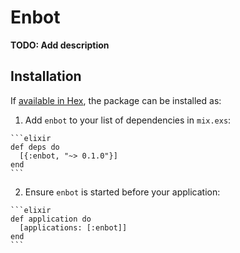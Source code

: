 # Enbot

**TODO: Add description**

## Installation

If [available in Hex](https://hex.pm/docs/publish), the package can be installed as:

  1. Add `enbot` to your list of dependencies in `mix.exs`:

    ```elixir
    def deps do
      [{:enbot, "~> 0.1.0"}]
    end
    ```

  2. Ensure `enbot` is started before your application:

    ```elixir
    def application do
      [applications: [:enbot]]
    end
    ```

